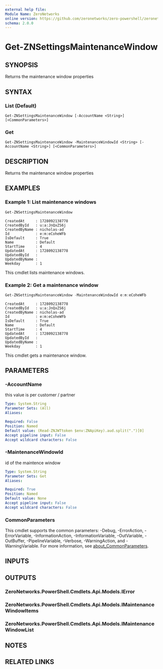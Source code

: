 ```yaml
---
external help file:
Module Name: ZeroNetworks
online version: https://github.com/zeronetworks/zero-powershell/zeronetworks/get-znsettingsmaintenancewindow
schema: 2.0.0
---
```


# Get-ZNSettingsMaintenanceWindow

## SYNOPSIS
Returns the maintenance window properties

## SYNTAX

### List (Default)
```
Get-ZNSettingsMaintenanceWindow [-AccountName <String>] [<CommonParameters>]
```

### Get
```
Get-ZNSettingsMaintenanceWindow -MaintenanceWindowId <String> [-AccountName <String>] [<CommonParameters>]
```

## DESCRIPTION
Returns the maintenance window properties

## EXAMPLES

### Example 1: List maintenance windows
```powershell
Get-ZNSettingsMaintenanceWindow
```

```output
CreatedAt     : 1728092138778
CreatedById   : u:a:JnQxZS6j
CreatedByName : nicholas-ad
Id            : e:m:eCoheWFb
IsDefault     : True
Name          : Default
StartTime     : 4
UpdatedAt     : 1728092138778
UpdatedById   : 
UpdatedByName : 
Weekday       : 1
```

This cmdlet lists maintenance windows.

### Example 2: Get a maintenance window
```powershell
Get-ZNSettingsMaintenanceWindow -MaintenanceWindowId e:m:eCoheWFb
```

```output
CreatedAt     : 1728092138778
CreatedById   : u:a:JnQxZS6j
CreatedByName : nicholas-ad
Id            : e:m:eCoheWFb
IsDefault     : True
Name          : Default
StartTime     : 4
UpdatedAt     : 1728092138778
UpdatedById   : 
UpdatedByName : 
Weekday       : 1
```

This cmdlet gets a maintenance window.

## PARAMETERS

### -AccountName
this value is per customer / partner

```yaml
Type: System.String
Parameter Sets: (All)
Aliases:

Required: False
Position: Named
Default value: (Read-ZNJWTtoken $env:ZNApiKey).aud.split(".")[0]
Accept pipeline input: False
Accept wildcard characters: False
```

### -MaintenanceWindowId
id of the maintence window

```yaml
Type: System.String
Parameter Sets: Get
Aliases:

Required: True
Position: Named
Default value: None
Accept pipeline input: False
Accept wildcard characters: False
```

### CommonParameters
This cmdlet supports the common parameters: -Debug, -ErrorAction, -ErrorVariable, -InformationAction, -InformationVariable, -OutVariable, -OutBuffer, -PipelineVariable, -Verbose, -WarningAction, and -WarningVariable. For more information, see [about_CommonParameters](http://go.microsoft.com/fwlink/?LinkID=113216).

## INPUTS

## OUTPUTS

### ZeroNetworks.PowerShell.Cmdlets.Api.Models.IError

### ZeroNetworks.PowerShell.Cmdlets.Api.Models.IMaintenanceWindowItems

### ZeroNetworks.PowerShell.Cmdlets.Api.Models.IMaintenanceWindowList

## NOTES

## RELATED LINKS

